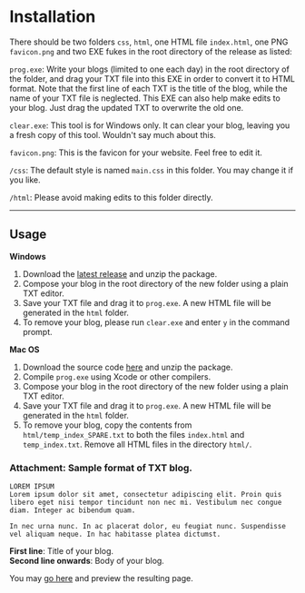 # Installation
There should be two folders `css`, `html`, one HTML file `index.html`, one PNG `favicon.png` and two EXE fukes in the root directory of the release as listed: 

`prog.exe`: Write your blogs (limited to one each day) in the root directory of the folder, and drag your TXT file into this EXE in order to convert it to HTML format. Note that the first line of each TXT is the title of the blog, while the name of your TXT file is neglected. This EXE can also help make edits to your blog. Just drag the updated TXT to overwrite the old one.

`clear.exe`: This tool is for Windows only. It can clear your blog, leaving you a fresh copy of this tool. Wouldn't say much about this.

`favicon.png`: This is the favicon for your website. Feel free to edit it.

`/css`: The default style is named `main.css` in this folder. You may change it if you like.

`/html`: Please avoid making edits to this folder directly.

---

## Usage
**Windows**  
1. Download the [latest release](https://github.com/wlhcode/blog-maker/releases) and unzip the package.
2. Compose your blog in the root directory of the new folder using a plain TXT editor.
3. Save your TXT file and drag it to `prog.exe`. A new HTML file will be generated in the `html` folder.
4. To remove your blog, please run `clear.exe` and enter `y` in the command prompt.

**Mac OS**  
1. Download the source code [here](https://github.com/wlhcode/blog-maker/releases) and unzip the package.
2. Compile `prog.exe` using Xcode or other compilers.
3. Compose your blog in the root directory of the new folder using a plain TXT editor.
4. Save your TXT file and drag it to `prog.exe`. A new HTML file will be generated in the `html` folder.
5. To remove your blog, copy the contents from `html/temp_index_SPARE.txt` to both the files `index.html` and `temp_index.txt`. Remove all HTML files in the directory `html/`.

### Attachment: Sample format of TXT blog.
```
LOREM IPSUM
Lorem ipsum dolor sit amet, consectetur adipiscing elit. Proin quis libero eget nisi tempor tincidunt non nec mi. Vestibulum nec congue diam. Integer ac bibendum quam. 

In nec urna nunc. In ac placerat dolor, eu feugiat nunc. Suspendisse vel aliquam neque. In hac habitasse platea dictumst.
```
**First line**: Title of your blog.  
**Second line onwards**: Body of your blog.

You may [go here](https://wlhcode.github.io/blog-maker) and preview the resulting page.
